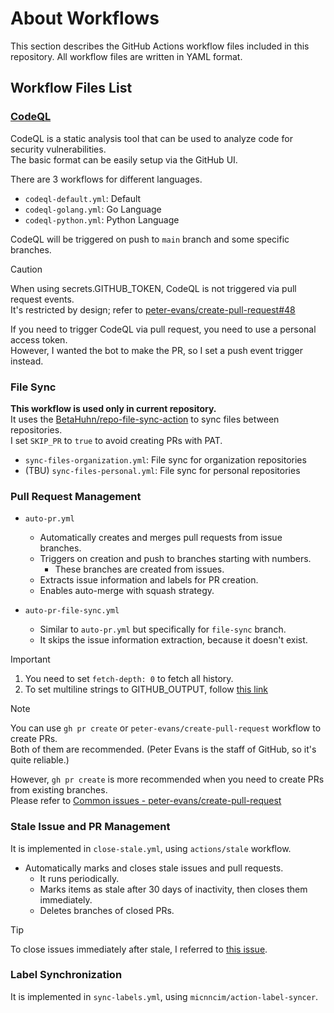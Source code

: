 # About Workflows

This section describes the GitHub Actions workflow files included in this repository.
All workflow files are written in YAML format.

## Workflow Files List

### [CodeQL](https://codeql.github.com/)

CodeQL is a static analysis tool that can be used to analyze code for security vulnerabilities.  
The basic format can be easily setup via the GitHub UI.

There are 3 workflows for different languages.

- `codeql-default.yml`: Default
- `codeql-golang.yml`: Go Language
- `codeql-python.yml`: Python Language

CodeQL will be triggered on push to `main` branch and some specific branches.

> [!CAUTION]
> When using secrets.GITHUB_TOKEN, CodeQL is not triggered via pull request events.  
> It's restricted by design; refer to [peter-evans/create-pull-request#48](https://github.com/peter-evans/create-pull-request/issues/48)
>
> If you need to trigger CodeQL via pull request, you need to use a personal access token.  
> However, I wanted the bot to make the PR, so I set a push event trigger instead.

### File Sync

**This workflow is used only in current repository.**  
It uses the [BetaHuhn/repo-file-sync-action](https://github.com/BetaHuhn/repo-file-sync-action) to sync files between repositories.  
I set `SKIP_PR` to `true` to avoid creating PRs with PAT.

- `sync-files-organization.yml`: File sync for organization repositories
- (TBU) `sync-files-personal.yml`: File sync for personal repositories

### Pull Request Management

- `auto-pr.yml`

  - Automatically creates and merges pull requests from issue branches.
  - Triggers on creation and push to branches starting with numbers.
    - These branches are created from issues.
  - Extracts issue information and labels for PR creation.
  - Enables auto-merge with squash strategy.

- `auto-pr-file-sync.yml`

  - Similar to `auto-pr.yml` but specifically for `file-sync` branch.
  - It skips the issue information extraction, because it doesn't exist.

> [!IMPORTANT]
>
> 1. You need to set `fetch-depth: 0` to fetch all history.
> 2. To set multiline strings to GITHUB_OUTPUT, follow [this link](https://github.com/orgs/community/discussions/116619#discussioncomment-8994849)

> [!NOTE]
>
> You can use `gh pr create` or `peter-evans/create-pull-request` workflow to create PRs.  
> Both of them are recommended. (Peter Evans is the staff of GitHub, so it's quite reliable.)
>
> However, `gh pr create` is more recommended when you need to create PRs from existing branches.  
> Please refer to [Common issues - peter-evans/create-pull-request](https://github.com/peter-evans/create-pull-request/blob/main/docs/common-issues.md#create-using-an-existing-branch-as-the-pr-branch)

### Stale Issue and PR Management

It is implemented in `close-stale.yml`, using `actions/stale` workflow.

- Automatically marks and closes stale issues and pull requests.
  - It runs periodically.
  - Marks items as stale after 30 days of inactivity, then closes them immediately.
  - Deletes branches of closed PRs.

> [!TIP]
> To close issues immediately after stale, I referred to [this issue](https://github.com/actions/stale/issues/711).

### Label Synchronization

It is implemented in `sync-labels.yml`, using `micnncim/action-label-syncer`.
